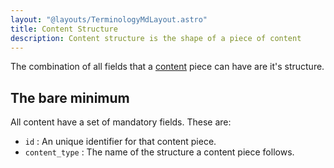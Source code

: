 ```yaml
---
layout: "@layouts/TerminologyMdLayout.astro"
title: Content Structure
description: Content structure is the shape of a piece of content
---
```

The combination of all fields that a [content](/terminology/content) piece can have are it's structure.

## The bare minimum

All content have a set of mandatory fields. These are:

- `id` : An unique identifier for that content piece.
- `content_type` : The name of the structure a content piece follows.
